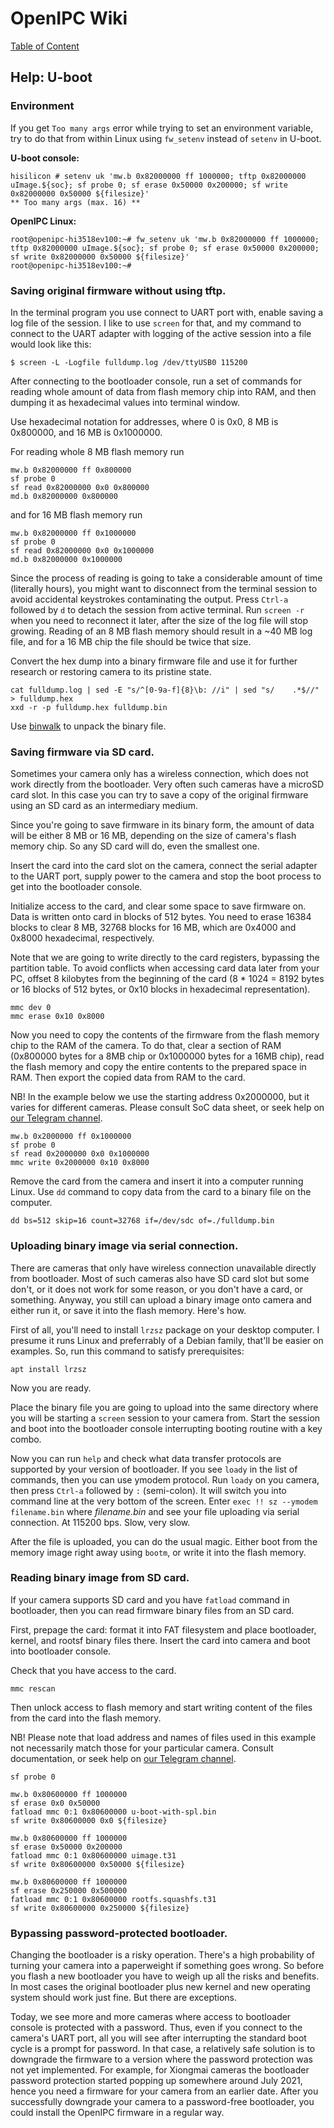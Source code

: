 # OpenIPC Wiki
[Table of Content](../index.md)

Help: U-boot
------------

### Environment

If you get `Too many args` error while trying to set an environment variable,
try to do that from within Linux using `fw_setenv` instead of `setenv` in U-boot.

__U-boot console:__
```
hisilicon # setenv uk 'mw.b 0x82000000 ff 1000000; tftp 0x82000000 uImage.${soc}; sf probe 0; sf erase 0x50000 0x200000; sf write 0x82000000 0x50000 ${filesize}'
** Too many args (max. 16) **
```

__OpenIPC Linux:__
```
root@openipc-hi3518ev100:~# fw_setenv uk 'mw.b 0x82000000 ff 1000000; tftp 0x82000000 uImage.${soc}; sf probe 0; sf erase 0x50000 0x200000; sf write 0x82000000 0x50000 ${filesize}'
root@openipc-hi3518ev100:~#
```

### Saving original firmware without using tftp.

In the terminal program you use connect to UART port with, enable saving a log
file of the session. I like to use `screen` for that, and my command to connect
to the UART adapter with logging of the active session into a file would look
like this:
```
$ screen -L -Logfile fulldump.log /dev/ttyUSB0 115200
```

After connecting to the bootloader console, run a set of commands for reading
whole amount of data from flash memory chip into RAM, and then dumping it as
hexadecimal values into terminal window.

Use hexadecimal notation for addresses, where 0 is 0x0, 8 MB is 0x800000, and
16 MB is 0x1000000. 

For reading whole 8 MB flash memory run 

```
mw.b 0x82000000 ff 0x800000
sf probe 0
sf read 0x82000000 0x0 0x800000
md.b 0x82000000 0x800000
```

and for 16 MB flash memory run

```
mw.b 0x82000000 ff 0x1000000
sf probe 0
sf read 0x82000000 0x0 0x1000000
md.b 0x82000000 0x1000000
```

Since the process of reading is going to take a considerable amount of time
(literally hours), you might want to disconnect from the terminal session to
avoid accidental keystrokes contaminating the output. Press `Ctrl-a` followed
by `d` to detach the session from active terminal. Run `screen -r` when you 
need to reconnect it later, after the size of the log file will stop growing.
Reading of an 8 MB flash memory should result in a ~40 MB log file, and for a
16 MB chip the file should be twice that size.

Convert the hex dump into a binary firmware file and use it for further research
or restoring camera to its pristine state.

```
cat fulldump.log | sed -E "s/^[0-9a-f]{8}\b: //i" | sed "s/    .*$//" > fulldump.hex
xxd -r -p fulldump.hex fulldump.bin
```

Use [binwalk](https://github.com/ReFirmLabs/binwalk) to unpack the binary file.

### Saving firmware via SD card.

Sometimes your camera only has a wireless connection, which does not work
directly from the bootloader. Very often such cameras have a microSD card slot.
In this case you can try to save a copy of the original firmware using an
SD card as an intermediary medium.

Since you're going to save firmware in its binary form, the amount of data will
be either 8 MB or 16 MB, depending on the size of camera's flash memory chip.
So any SD card will do, even the smallest one.

Insert the card into the card slot on the camera, connect the serial adapter to
the UART port, supply power to the camera and stop the boot process to get into
the bootloader console.

Initialize access to the card, and clear some space to save firmware on.
Data is written onto card in blocks of 512 bytes. You need to erase 16384 blocks
to clear 8 MB, 32768 blocks for 16 MB, which are 0x4000 and 0x8000 hexadecimal,
respectively.

Note that we are going to write directly to the card registers, bypassing the
partition table. To avoid conflicts when accessing card data later from your PC,
offset 8 kilobytes from the beginning of the card (8 * 1024 = 8192 bytes or 16
blocks of 512 bytes, or 0x10 blocks in hexadecimal representation).

```
mmc dev 0
mmc erase 0x10 0x8000
```

Now you need to copy the contents of the firmware from the flash memory chip to
the RAM of the camera. To do that, clear a section of RAM (0x800000 bytes for a
8MB chip or 0x1000000 bytes for a 16MB chip), read the flash memory and copy
the entire contents to the prepared space in RAM. Then export the copied data
from RAM to the card.

NB! In the example below we use the starting address 0x2000000, but it varies
for different cameras. Please consult SoC data sheet, or seek help on
[our Telegram channel][telegram].

```
mw.b 0x2000000 ff 0x1000000
sf probe 0
sf read 0x2000000 0x0 0x1000000
mmc write 0x2000000 0x10 0x8000
```

Remove the card from the camera and insert it into a computer running Linux.
Use `dd` command to copy data from the card to a binary file on the computer.

```
dd bs=512 skip=16 count=32768 if=/dev/sdc of=./fulldump.bin
```

### Uploading binary image via serial connection.

There are cameras that only have wireless connection unavailable directly from
bootloader. Most of such cameras also have SD card slot but some don't, or it does
not work for some reason, or you don't have a card, or something. Anyway, you still
can upload a binary image onto camera and either run it, or save it into the flash
memory. Here's how.

First of all, you'll need to install `lrzsz` package on your desktop computer.
I presume it runs Linux and preferrably of a Debian family, that'll be easier on 
examples. So, run this command to satisfy prerequisites:
```
apt install lrzsz
```
Now you are ready.

Place the binary file you are going to upload into the same directory where you will
be starting a `screen` session to your camera from. Start the session and boot into
the bootloader console interrupting booting routine with a key combo.

Now you can run `help` and check what data transfer protocols are supported by your 
version of bootloader. If you see `loady` in the list of commands, then you can use
ymodem protocol. Run `loady` on you camera, then press `Ctrl-a` followed by `:` 
(semi-colon). It will switch you into command line at the very bottom of the screen.
Enter `exec !! sz --ymodem filename.bin` where _filename.bin_ and see your file
uploading via serial connection. At 115200 bps. Slow, very slow.

After the file is uploaded, you can do the usual magic. Either boot from the memory
image right away using `bootm`, or write it into the flash memory.

### Reading binary image from SD card.

If your camera supports SD card and you have `fatload` command in bootloader, then
you can read firmware binary files from an SD card.

First, prepage the card: format it into FAT filesystem and place bootloader, kernel,
and rootsf binary files there. Insert the card into camera and boot into bootloader 
console.

Check that you have access to the card.
```
mmc rescan
```
Then unlock access to flash memory and start writing content of the files from the card
into the flash memory.

NB! Please note that load address and names of files used in this example not necessarily
match those for your particular camera. Consult documentation, or seek help on [our Telegram channel][telegram].

```
sf probe 0

mw.b 0x80600000 ff 1000000
sf erase 0x0 0x50000
fatload mmc 0:1 0x80600000 u-boot-with-spl.bin
sf write 0x80600000 0x0 ${filesize}

mw.b 0x80600000 ff 1000000
sf erase 0x50000 0x200000
fatload mmc 0:1 0x80600000 uimage.t31
sf write 0x80600000 0x50000 ${filesize}

mw.b 0x80600000 ff 1000000
sf erase 0x250000 0x500000
fatload mmc 0:1 0x80600000 rootfs.squashfs.t31
sf write 0x80600000 0x250000 ${filesize}
```

### Bypassing password-protected bootloader.

Changing the bootloader is a risky operation. There's a high probability of
turning your camera into a paperweight if something goes wrong. So before you
flash a new bootloader you have to weigh up all the risks and benefits. In most
cases the original bootloader plus new kernel and new operating system should
work just fine. But there are exceptions.

Today, we see more and more cameras where access to bootloader console is
protected with a password. Thus, even if you connect to the camera's UART port,
all you will see after interrupting the standard boot cycle is a prompt for
password. In that case, a relatively safe solution is to downgrade the firmware
to a version where the password protection was not yet implemented. For example,
for Xiongmai cameras the bootloader password protection started popping up
somewhere around July 2021, hence you need a firmware for your camera from an
earlier date. After you successfully downgrade your camera to a password-free
bootloader, you could install the OpenIPC firmware in a regular way.


[telegram]: https://t.me/OpenIPC
